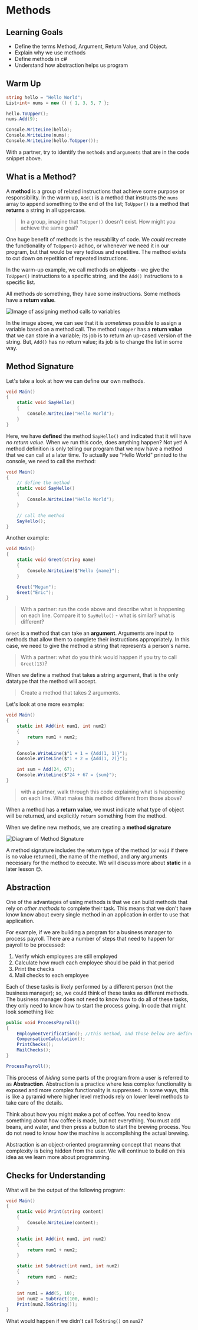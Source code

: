 # Methods

## Learning Goals
* Define the terms Method, Argument, Return Value, and Object.
* Explain why we use methods
* Define methods in c#
* Understand how abstraction helps us program

## Warm Up

```c#
string hello = "Hello World";
List<int> nums = new () { 1, 3, 5, 7 };

hello.ToUpper();
nums.Add(9);

Console.WriteLine(hello);
Console.WriteLine(nums);
Console.WriteLine(hello.ToUpper());
```

With a partner, try to identify the `methods` and `arguments` that are in the code snippet above.

## What is a Method?

A **method** is a group of related instructions that achieve some purpose or responsibility.  In the warm up, `Add()` is a method that instructs the `nums` array to append something to the end of the list; `ToUpper()` is a method that **returns** a string in all uppercase.

> In a group, imagine that `ToUpper()` doesn't exist.  How might you achieve the same goal?

One huge benefit of methods is the reusability of code.  We _could_ recreate the functionality of `ToUpper()` adhoc, or whenever we need it in our program, but that would be very tedious and repetitive.  The method exists to cut down on repetition of repeated instructions.

In the warm-up example, we call methods on **objects** - we give the `ToUpper()` instructions to a specific string, and the `Add()` instructions to a specific list.

All methods _do_ something, they have some instructions.  Some methods have a **return value**.

<!-- Really like this use of images/screenshots here! My only tweak would be to include line numbers in the screenshot to make it easier for students/instructors to reference -->

![Image of assigning method calls to variables](/Mod1/Images/Week2/AssigningReturnValues.png)

In the image above, we can see that it is _sometimes_ possible to assign a variable based on a method call.  The method `ToUpper` has a **return value** that we can store in a variable; its job is to return an up-cased version of the string.  But, `Add()` has no return value; its job is to change the list in some way.

<!-- I can imagine that this paragraph above re: return values is a little confusing to a new programmer since toUpper() and add() look basically the same and I don't know what a return value is at this point. Perhaps this is better covered later in the lesson, perhaps after the next section? Or maybe we include a small primer on what return values are somewhere earlier in the lesson. FWIW return values were always really confusing to me as a M1 student so this is my personal take here.   -->

## Method Signature

Let's take a look at how we can define our own methods.

```c#
void Main()
{
	static void SayHello()
	{
		Console.WriteLine("Hello World");
	}
}
```

Here, we have **defined** the method `SayHello()` and indicated that it will have _no return value_. When we run this code, does anything happen?  Not yet!  A method definition is only telling our program that we now have a method that we can call at a later time.  To actually see "Hello World" printed to the console, we need to call the method:

```c#
void Main()
{
    // define the method
    static void SayHello()
    {
        Console.WriteLine("Hello World");
    }

    // call the method
    SayHello();
}
```

Another example:

```c#
void Main()
{
    static void Greet(string name)
    {
        Console.WriteLine($"Hello {name}");
    }

    Greet("Megan");
    Greet("Eric");
}
```

> With a partner: run the code above and describe what is happening on each line.  Compare it to `SayHello()` - what is similar? what is different?

`Greet` is a method that can take an **argument**.  Arguments are input to methods that allow them to complete their instructions appropriately.  In this case, we need to give the method a string that represents a person's name.

> With a partner: what do you think would happen if you try to call `Greet(13)`?

<!-- Love this exploration exercise! -->

When we define a method that takes a string argument, that is the only datatype that the method will accept.

> Create a method that takes 2 arguments.

Let's look at one more example:

```c#
void Main()
{
    static int Add(int num1, int num2)
    {
        return num1 + num2;
    }

    Console.WriteLine($"1 + 1 = {Add(1, 1)}");
    Console.WriteLine($"1 + 2 = {Add(1, 2)}");

    int sum = Add(24, 67);
    Console.WriteLine($"24 + 67 = {sum}");
}
```

> with a partner, walk through this code explaining what is happening on each line.  What makes this method different from those above?

When a method has a **return value**, we must indicate what type of object will be returned, and explicitly `return` something from the method.

When we define new methods, we are creating a **method signature**

![Diagram of Method Signature](/Mod1/Images/Week2/MethodSignature.png)
<!-- Love that this is broken down into a color coded diagram! these can be a nice visual way to also break up big blocks of text too -->

A method signature includes the return type of the method (or `void` if there is no value returned), the name of the method, and any arguments necessary for the method to execute. We will discuss more about **static** in a later lesson 😊.

## Abstraction

One of the advantages of using methods is that we can build methods that rely on _other methods_ to complete their task. This means that we don't have know know about every single method in an application in order to use that application.  

For example, if we are building a program for a business manager to process payroll.  There are a number of steps that need to happen for payroll to be processed:
1. Verify which employees are still employed
2. Calculate how much each employee should be paid in that period
3. Print the checks
4. Mail checks to each employee

Each of these tasks is likely performed by a different person (not the business manager); so, we could think of these tasks as different methods.  The business manager does not need to know how to do all of these tasks, they only need to know how to start the process going.  In code that might look something like:

```c#
public void ProcessPayroll()
{
    EmploymentVerification(); //this method, and those below are defined somewhere else in the program. The manager doesn't care what this method look like, only that it is completed.
    CompensationCalculation();
    PrintChecks();
    MailChecks();
}

ProcessPayroll();
```

This process of *hiding* some parts of the program from a user is referred to as **Abstraction**.  Abstraction is a practice where less complex functionality is exposed and more complex functionality is suppressed. In some ways, this is like a pyramid where higher level methods rely on lower level methods to take care of the details.

<!-- This sentence "Abstraction is a practice where less complex functionality is exposed in an interface and more complex functionality is suppressed." is pretty heavy haha. I think the pyramid example afterwards is good, but perhaps we include a visual of what that looks like too?  -->

Think about how you might make a pot of coffee.  You need to know something about how coffee is made, but not everything.  You must add beans, and water, and then press a button to start the brewing process.  You do not need to know how the machine is accomplishing the actual brewing.

Abstraction is an object-oriented programming concept that means that complexity is being hidden from the user.  We will continue to build on this idea as we learn more about programming.


## Checks for Understanding
What will be the output of the following program:

```c#
void Main()
{
    static void Print(string content)
    {
        Console.WriteLine(content);
    }

    static int Add(int num1, int num2)
    {
        return num1 + num2;
    }

    static int Subtract(int num1, int num2)
    {
        return num1 - num2;
    }

    int num1 = Add(5, 10);
    int num2 = Subtract(100, num1);
    Print(num2.ToString());
}
```

What would happen if we didn't call `ToString()` on `num2`?
